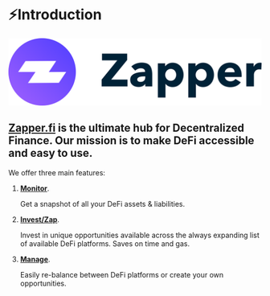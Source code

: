 # ⚡️Introduction

![](.gitbook/assets/image%20%2826%29.png)

## [Zapper.fi](https://www.zapper.fi/dashboard) is the ultimate hub for Decentralized Finance. Our mission is to make DeFi accessible and easy to use.

We offer three main features:

1. [**Monitor**](https://www.zapper.fi/#/dashboard).

   Get a snapshot of all your DeFi assets & liabilities.

2. [**Invest/Zap**](https://www.zapper.fi/invest/).

   Invest in unique opportunities available across the always expanding list of available DeFi platforms. Saves on time and gas.

3. [**Manage**](https://www.zapper.fi/invest).

   Easily re-balance between DeFi platforms or create your own opportunities.


